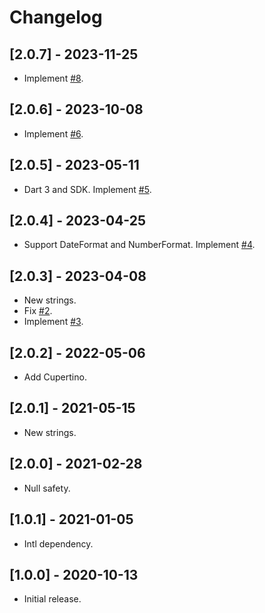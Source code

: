# Changelog

## [2.0.7] - 2023-11-25

* Implement [#8](https://github.com/deakjahn/l10n_esperanto/pull/8).

## [2.0.6] - 2023-10-08

* Implement [#6](https://github.com/deakjahn/l10n_esperanto/pull/6).

## [2.0.5] - 2023-05-11

* Dart 3 and SDK. Implement [#5](https://github.com/deakjahn/l10n_esperanto/issues/5).

## [2.0.4] - 2023-04-25

* Support DateFormat and NumberFormat. Implement [#4](https://github.com/deakjahn/l10n_esperanto/issues/4).

## [2.0.3] - 2023-04-08

* New strings.
* Fix [#2](https://github.com/deakjahn/l10n_esperanto/issues/2).
* Implement [#3](https://github.com/deakjahn/l10n_esperanto/pull/3).

## [2.0.2] - 2022-05-06

* Add Cupertino.

## [2.0.1] - 2021-05-15

* New strings.

## [2.0.0] - 2021-02-28

* Null safety.

## [1.0.1] - 2021-01-05

* Intl dependency.

## [1.0.0] - 2020-10-13

* Initial release.
